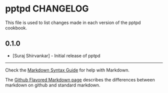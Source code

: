 pptpd CHANGELOG
===============

This file is used to list changes made in each version of the pptpd cookbook.

0.1.0
-----
- [Suraj Shirvankar] - Initial release of pptpd

- - -
Check the [Markdown Syntax Guide](http://daringfireball.net/projects/markdown/syntax) for help with Markdown.

The [Github Flavored Markdown page](http://github.github.com/github-flavored-markdown/) describes the differences between markdown on github and standard markdown.
